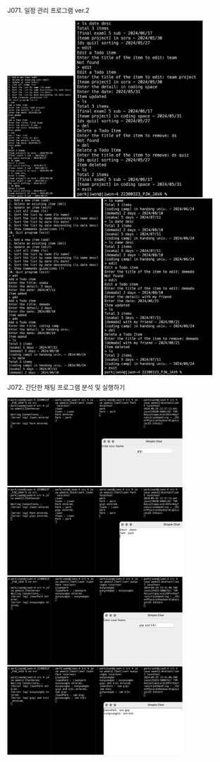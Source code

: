 J071. 일정 관리 프로그램 ver.2<br>

<img src= 'https://github.com/jiwonpark831/22300323_PJW_JAVA/blob/main/src/week12/screenshots/j071-1.png' width = 150>
<img src= 'https://github.com/jiwonpark831/22300323_PJW_JAVA/blob/main/src/week12/screenshots/j071-2.png' height = 400>
<img src= 'https://github.com/jiwonpark831/22300323_PJW_JAVA/blob/main/src/week12/screenshots/j071-3.png' height = 400>
<img src= 'https://github.com/jiwonpark831/22300323_PJW_JAVA/blob/main/src/week12/screenshots/j071-4.png' height = 400>

J072. 간단한 채팅 프로그램 분석 및 실행하기<br>

<img src= 'https://github.com/jiwonpark831/22300323_PJW_JAVA/blob/main/src/week12/screenshots/j072-1.png' height = 200>
<img src= 'https://github.com/jiwonpark831/22300323_PJW_JAVA/blob/main/src/week12/screenshots/j072-2.png' height = 200>
<img src= 'https://github.com/jiwonpark831/22300323_PJW_JAVA/blob/main/src/week12/screenshots/j072-3.png' height = 200>
<img src= 'https://github.com/jiwonpark831/22300323_PJW_JAVA/blob/main/src/week12/screenshots/j072-4.png' height = 200>